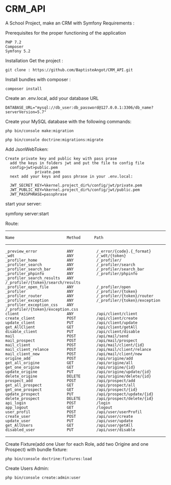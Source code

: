 # CRM_API
A School Project, make an CRM with Symfony
Requirements :

Prerequisites for the proper functioning of the application

    PHP 7.2
    Composer
    Symfony 5.2

Installation
Get the project :

    git clone : https://github.com/BaptisteAngot/CRM_API.git

Install bundles with composer :

    composer install

Create an .env.local, add your database URL

    DATABASE_URL="mysql://db_user:db_password@127.0.0.1:3306/db_name?serverVersion=5.7"

Create your MySQL database with the following commands:

    php bin/console make:migration

    php bin/console doctrine:migrations:migrate
 
Add JsonWebToken:

    Create private key and public key with pass prase 
      add the keys in folders jwt and put the file to config file 
      config>jwt>public.pem
                 private.pem
      next add your keys and pass phrase in your .env.local: 
      
      JWT_SECRET_KEY=%kernel.project_dir%/config/jwt/private.pem
      JWT_PUBLIC_KEY=%kernel.project_dir%/config/jwt/public.pem
      JWT_PASSPHRASE=passphrase
 
 
start your server:

  symfony server:start

Route:

  -------------------------- --------  -----------------------------------    
    Name                       Method      Path                                   
   -------------------------- -------- -----------------------------------    
    _preview_error             ANY          /_error/{code}.{_format}            
    _wdt                       ANY          /_wdt/{token}
    _profiler_home             ANY          /_profiler/
    _profiler_search           ANY          /_profiler/search
    _profiler_search_bar       ANY          /_profiler/search_bar
    _profiler_phpinfo          ANY          /_profiler/phpinfo
    _profiler_search_results   ANY          /_profiler/{token}/search/results
    _profiler_open_file        ANY          /_profiler/open
    _profiler                  ANY          /_profiler/{token}
    _profiler_router           ANY          /_profiler/{token}/router
    _profiler_exception        ANY          /_profiler/{token}/exception
    _profiler_exception_css    ANY          /_profiler/{token}/exception.css
    client                     ANY          /api/client/client
    create_client              POST         /api/client/create
    update_client              PUT          /api/client/update
    get_AllClient              GET          /api/client/getAll
    disable_client             PUT          /api/client/disable
    mail                       POST         /api/mail/send
    mail_prospect              POST         /api/mail/prospect
    mail_client                POST         /api/mail/client/{id}
    mail_client_relance        POST         /api/mail/client/relance
    mail_client_new            POST         /api/mail/client/new
    origine_add                POST         /api/origine/add
    get_all_origine            GET          /api/origine/all
    get_one_origine            GET          /api/origine/{id}
    update_origine             PUT          /api/origine/update/{id}
    delete_origine             DELETE       /api/origine/delete/{id}
    prospect_add               POST         /api/prospect/add
    get_all_prospect           GET          /api/prospect/all
    get_one_prospect           GET          /api/prospect/{id}
    update_prospect            PUT          /api/prospect/update/{id}
    delete_prospect            DELETE       /api/prospect/delete/{id}
    api_login                  POST         /login
    app_logout                 GET          /logout
    user_profil                POST         /api/user/userProfil
    create_user                POST         /api/user/create
    update_user                PUT          /api/user/update
    get_AllUsers               GET          /api/user/getAll
    disabled_user              PUT          /api/user/disable
   -------------------------- --------  -----------------------------------



Create Fixture(add one User for each Role, add two Origine and one Prospect) with bundle fixture:
    
    php bin/console doctrine:fixtures:load
    
 Create Users Admin:
    
    php bin/console create:admin:user
    
    
  
 
